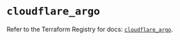 # `cloudflare_argo`

Refer to the Terraform Registry for docs: [`cloudflare_argo`](https://registry.terraform.io/providers/cloudflare/cloudflare/4.43.0/docs/resources/argo).
